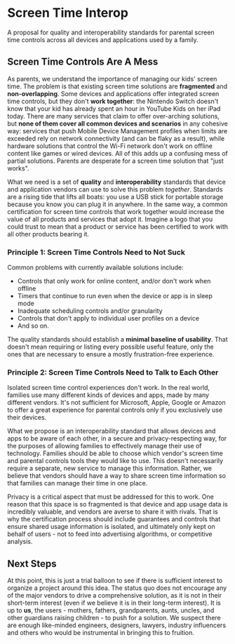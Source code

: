 # Screen Time Interop
A proposal for quality and interoperability standards for parental screen time controls across all devices and applications used by a family.

## Screen Time Controls Are A Mess

As parents, we understand the importance of managing our kids' screen time. The problem is that existing screen time solutions are **fragmented** and **non-overlapping**. Some devices and applications offer integrated screen time controls, but they don't **work together**: the Nintendo Switch doesn't know that your kid has already spent an hour in YouTube Kids on her iPad today. There are many services that claim to offer over-arching solutions, but **none of them cover all common devices and scenarios** in any cohesive way: services that push Mobile Device Management profiles when limits are exceeded rely on network connectivity (and can be flaky as a result), while hardware solutions that control the Wi-Fi network don't work on offline content like games or wired devices. All of this adds up a confusing mess of partial solutions. Parents are desperate for a screen time solution that "just works".

What we need is a set of **quality** and **interoperability** standards that device and application vendors can use to solve this problem *together*. Standards are a rising tide that lifts all boats: you use a USB stick for portable storage because you know you can plug it in anywhere. In the same way, a common certification for screen time controls that work together would increase the value of all products and services that adopt it. Imagine a logo that you could trust to mean that a product or service has been certified to work with all other products bearing it.

### Principle 1: Screen Time Controls Need to Not Suck

Common problems with currently available solutions include:

- Controls that only work for online content, and/or don't work when offline
- Timers that continue to run even when the device or app is in sleep mode
- Inadequate scheduling controls and/or granularity
- Controls that don't apply to individual user profiles on a device
- And so on.

The quality standards should establish a **minimal baseline of usability**. That doesn't mean requiring or listing every possible useful feature, only the ones that are necessary to ensure a mostly frustration-free experience.

### Principle 2: Screen Time Controls Need to Talk to Each Other

Isolated screen time control experiences don't work. In the real world, families use many different kinds of devices and apps, made by many different vendors. It's not sufficient for Microsoft, Apple, Google or Amazon to offer a great experience for parental controls only if you exclusively use their devices.

What we propose is an interoperability standard that allows devices and apps to be aware of each other, in a secure and privacy-respecting way, for the purposes of allowing families to effectively manage their use of technology. Families should be able to choose which vendor's screen time and parental controls tools they would like to use. This doesn't necessarily require a separate, new service to manage this information. Rather, we believe that vendors should have a way to share screen time information so that families can manage their time in one place.

Privacy is a critical aspect that must be addressed for this to work. One reason that this space is so fragmented is that device and app usage data is incredibly valuable, and vendors are averse to share it with rivals. That is why the certification process should include guarantees and controls that ensure shared usage information is isolated, and ultimately only kept on behalf of users - not to feed into advertising algorithms, or competitive analysis.

## Next Steps

At this point, this is just a trial balloon to see if there is sufficient interest to organize a project around this idea. The status quo does not encourage any of the major vendors to drive a comprehensive solution, as it is not in their short-term interest (even if we believe it is in their long-term interest). It is up to **us**, the users - mothers, fathers, grandparents, aunts, uncles, and other guardians raising children - to push for a solution. We suspect there are enough like-minded engineers, designers, lawyers, industry influencers and others who would be instrumental in bringing this to fruition.

